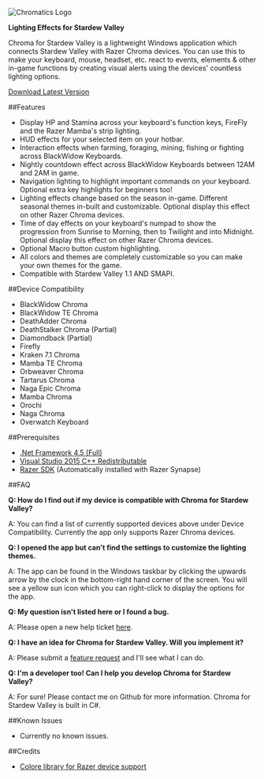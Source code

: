 ![Chromatics Logo](http://thejourneynetwork.net/stardewvalley/stardewvalley_logo_sm.png)

**Lighting Effects for Stardew Valley**

Chroma for Stardew Valley is a lightweight Windows application which connects Stardew Valley with Razer Chroma devices. You can use this to make your keyboard, mouse, headset, etc. react to events, elements & other in-game functions by creating visual alerts using the devices' countless lighting options.

[Download Latest Version](https://github.com/roxaskeyheart/Chroma-for-Stardew-Valley/releases)


##Features


* Display HP and Stamina across your keyboard's function keys, FireFly and the Razer Mamba's strip lighting.
* HUD effects for your selected item on your hotbar.
* Interaction effects when farming, foraging, mining, fishing or fighting across BlackWidow Keyboards.
* Nightly countdown effect across BlackWidow Keyboards between 12AM and 2AM in game.
* Navigation lighting to highlight important commands on your keyboard. Optional extra key highlights for beginners too!
* Lighting effects change based on the season in-game. Different seasonal themes in-built and customizable. Optional display this effect on other Razer Chroma devices.
* Time of day effects on your keyboard's numpad to show the progression from Sunrise to Morning, then to Twilight and into Midnight. Optional display this effect on other Razer Chroma devices.
* Optional Macro button custom highlighting.
* All colors and themes are completely customizable so you can make your own themes for the game.
* Compatible with Stardew Valley 1.1 AND SMAPI.


##Device Compatibility


* BlackWidow Chroma
* BlackWidow TE Chroma
* DeathAdder Chroma
* DeathStalker Chroma (Partial)
* Diamondback (Partial)
* Firefly
* Kraken 7.1 Chroma
* Mamba TE Chroma
* Orbweaver Chroma
* Tartarus Chroma
* Naga Epic Chroma
* Mamba Chroma
* Orochi
* Naga Chroma
* Overwatch Keyboard


##Prerequisites

* [.Net Framework 4.5 (Full)](https://www.microsoft.com/en-au/download/details.aspx?id=30653)
* [Visual Studio 2015 C++ Redistributable](https://www.microsoft.com/en-au/download/details.aspx?id=48145)
* [Razer SDK](http://www.razerzone.com/au-en/synapse) (Automatically installed with Razer Synapse)


##FAQ

**Q: How do I find out if my device is compatible with Chroma for Stardew Valley?**


A: You can find a list of currently supported devices above under Device Compatibility. Currently the app only supports Razer Chroma devices.


**Q: I opened the app but can't find the settings to customize the lighting themes.**


A: The app can be found in the Windows taskbar by clicking the upwards arrow by the clock in the bottom-right hand corner of the screen. You will see a yellow sun icon which you can right-click to display the options for the app.


**Q: My question isn't listed here or I found a bug.**


A: Please open a new help ticket [here](https://github.com/roxaskeyheart/Chroma-for-Stardew-Valley/issues).


**Q: I have an idea for Chroma for Stardew Valley. Will you implement it?**


A: Please submit a [feature request](https://github.com/roxaskeyheart/Chroma-for-Stardew-Valley/issues) and I'll see what I can do.



**Q: I'm a developer too! Can I help you develop Chroma for Stardew Valley?**


A: For sure! Please contact me on Github for more information. Chroma for Stardew Valley is built in C#. 



##Known Issues

* Currently no known issues.



##Credits

* [Colore library for Razer device support](https://github.com/CoraleStudios/Colore)



